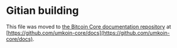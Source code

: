 Gitian building
================

This file was moved to [the Bitcoin Core documentation repository](https://github.com/umkoin-core/docs/blob/master/gitian-building.md) at [https://github.com/umkoin-core/docs](https://github.com/umkoin-core/docs).
